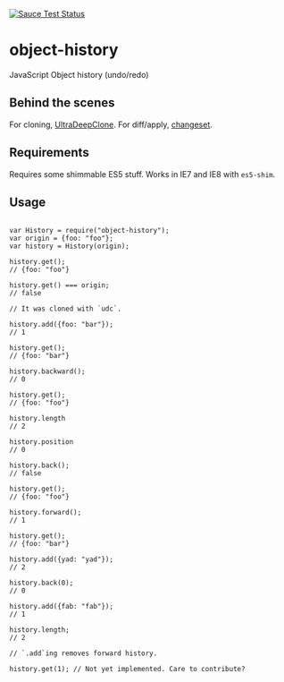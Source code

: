[![Sauce Test Status](https://saucelabs.com/browser-matrix/object-history.svg)](https://saucelabs.com/u/object-history)

object-history
==============

JavaScript Object history (undo/redo)

## Behind the scenes

For cloning, [UltraDeepClone](https://github.com/imbcmdth/UltraDeepClone). For diff/apply, [changeset](https://github.com/eugeneware/changeset).

## Requirements

Requires some shimmable ES5 stuff. Works in IE7 and IE8 with `es5-shim`.

## Usage

```

var History = require("object-history");
var origin = {foo: "foo"};
var history = History(origin);

history.get();
// {foo: "foo"}

history.get() === origin;
// false

// It was cloned with `udc`.

history.add({foo: "bar"});
// 1

history.get();
// {foo: "bar"}

history.backward();
// 0

history.get();
// {foo: "foo"}

history.length
// 2

history.position
// 0

history.back();
// false

history.get();
// {foo: "foo"}

history.forward();
// 1

history.get();
// {foo: "bar"}

history.add({yad: "yad"});
// 2

history.back(0);
// 0

history.add({fab: "fab"});
// 1

history.length;
// 2

// `.add`ing removes forward history.

history.get(1); // Not yet implemented. Care to contribute?

```

